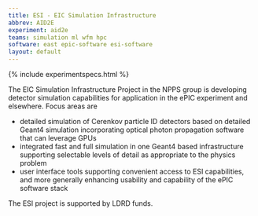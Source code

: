 ```yaml
---
title: ESI - EIC Simulation Infrastructure
abbrev: AID2E
experiment: aid2e
teams: simulation ml wfm hpc
software: east epic-software esi-software
layout: default
---
```


{% include experimentspecs.html %}

The EIC Simulation Infrastructure Project in the NPPS group is developing detector simulation capabilities for application in the ePIC experiment and elsewhere. Focus areas are

- detailed simulation of Cerenkov particle ID detectors based on detailed Geant4 simulation incorporating optical photon propagation software that can leverage GPUs
- integrated fast and full simulation in one Geant4 based infrastructure supporting selectable levels of detail as appropriate to the physics problem
- user interface tools supporting convenient access to ESI capabilities, and more generally enhancing usability and capability of the ePIC software stack

The ESI project is supported by LDRD funds.
